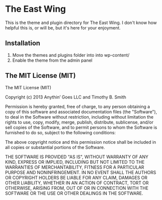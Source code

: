 # The East Wing

This is the theme and plugin directory for The East Wing. I don't know how helpful this is, or will be, but it's here for your enjoyment.

## Installation
1. Move the themes and plugins folder into into wp-content/
2. Enable the theme from the admin panel

## The MIT License (MIT)

The MIT License (MIT)

Copyright (c) 2013 Anythin’ Goes LLC and Timothy B. Smith

Permission is hereby granted, free of charge, to any person obtaining a copy
of this software and associated documentation files (the "Software"), to deal
in the Software without restriction, including without limitation the rights
to use, copy, modify, merge, publish, distribute, sublicense, and/or sell
copies of the Software, and to permit persons to whom the Software is
furnished to do so, subject to the following conditions:

The above copyright notice and this permission notice shall be included in
all copies or substantial portions of the Software.

THE SOFTWARE IS PROVIDED "AS IS", WITHOUT WARRANTY OF ANY KIND, EXPRESS OR
IMPLIED, INCLUDING BUT NOT LIMITED TO THE WARRANTIES OF MERCHANTABILITY,
FITNESS FOR A PARTICULAR PURPOSE AND NONINFRINGEMENT. IN NO EVENT SHALL THE
AUTHORS OR COPYRIGHT HOLDERS BE LIABLE FOR ANY CLAIM, DAMAGES OR OTHER
LIABILITY, WHETHER IN AN ACTION OF CONTRACT, TORT OR OTHERWISE, ARISING FROM,
OUT OF OR IN CONNECTION WITH THE SOFTWARE OR THE USE OR OTHER DEALINGS IN
THE SOFTWARE.
